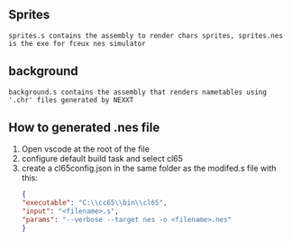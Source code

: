## Sprites
    sprites.s contains the assembly to render chars sprites, sprites.nes is the exe for fceux nes simulator
## background
    background.s contains the assembly that renders nametables using '.chr' files generated by NEXXT

## How to generated .nes file 

1. Open vscode at the root of the file
2. configure default build task and select cl65
3. create a cl65config.json in the same folder as the modifed.s file with this:<br>
    ```json
    {
    "executable": "C:\\cc65\\bin\\cl65",
    "input": "<filename>.s",
    "params": "--verbose --target nes -o <filename>.nes"
    }
    ```

